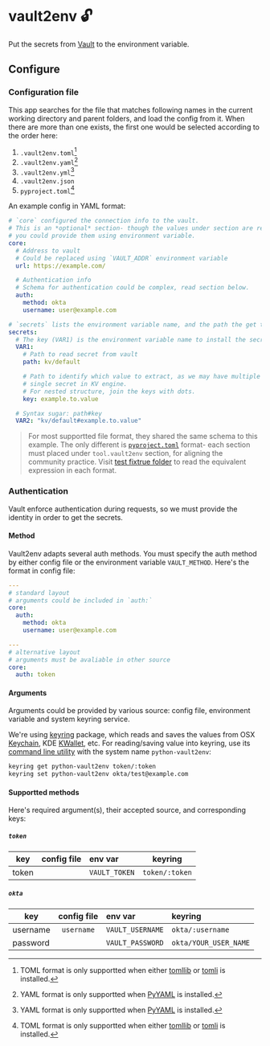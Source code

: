 # vault2env 🔓

Put the secrets from [Vault] to the environment variable.

[Vault]: https://www.vaultproject.io/

<!-- TODO Install -->
<!-- TODO Usage -->

## Configure

### Configuration file

This app searches for the file that matches following names in the current working directory and parent folders, and load the config from it. When there are more than one exists, the first one would be selected according to the order here:

1. `.vault2env.toml`[^1]
2. `.vault2env.yaml`[^2]
3. `.vault2env.yml`[^2]
4. `.vault2env.json`
5. `pyproject.toml`[^1]

[^1]: TOML format is only supportted when either [tomllib](https://docs.python.org/3.11/library/tomllib.html) or [tomli](https://pypi.org/project/tomli/) is installed.
[^2]: YAML format is only supportted when [PyYAML](https://pypi.org/project/PyYAML/) is installed.

An example config in YAML format:

```yaml
# `core` configured the connection info to the vault.
# This is an *optional* section- though the values under section are required,
# you could provide them using environment variable.
core:
  # Address to vault
  # Could be replaced using `VAULT_ADDR` environment variable
  url: https://example.com/

  # Authentication info
  # Schema for authentication could be complex, read section below.
  auth:
    method: okta
    username: user@example.com

# `secrets` lists the environment variable name, and the path the get the secret value
secrets:
  # The key (VAR1) is the environment variable name to install the secret
  VAR1:
    # Path to read secret from vault
    path: kv/default

    # Path to identify which value to extract, as we may have multiple values in
    # single secret in KV engine.
    # For nested structure, join the keys with dots.
    key: example.to.value

  # Syntax sugar: path#key
  VAR2: "kv/default#example.to.value"
```

> For most supportted file format, they shared the same schema to this example. The only different is [`pyproject.toml`](./tests/fixtures/example-pyproject.toml) format- each section must placed under `tool.vault2env` section, for aligning the community practice.
> Visit [test fixtrue folder](./tests/fixtures/) to read the equivalent expression in each format.

### Authentication

Vault enforce authentication during requests, so we must provide the identity in order to get the secrets.

#### Method

Vault2env adapts several auth methods. You must specify the auth method by either config file or the environment variable `VAULT_METHOD`. Here's the format in config file:

```yaml
---
# standard layout
# arguments could be included in `auth:`
core:
  auth:
    method: okta
    username: user@example.com

---
# alternative layout
# arguments must be avaliable in other source
core:
  auth: token
```

#### Arguments

Arguments could be provided by various source: config file, environment variable and system keyring service.

We're using [keyring] package, which reads and saves the values from OSX [Keychain], KDE [KWallet], etc. For reading/saving value into keyring, use its [command line utility] with the system name `python-vault2env`:

[keyring]: https://keyring.readthedocs.io/en/latest/
[Keychain]: https://en.wikipedia.org/wiki/Keychain_%28software%29
[KWallet]: https://en.wikipedia.org/wiki/KWallet
[command line utility]: https://keyring.readthedocs.io/en/latest/#command-line-utility

```bash
keyring get python-vault2env token/:token
keyring set python-vault2env okta/test@example.com
```

#### Supportted methods

Here's required argument(s), their accepted source, and corresponding keys:

##### `token`

| key   | config file | env var        | keyring        |
|-------|:-----------:|:---------------|:--------------:|
| token |             | `VAULT_TOKEN`  | `token/:token` |

##### `okta`

| key      | config file | env var          | keyring               |
|----------|:-----------:|:-----------------|:----------------------|
| username | `username`  | `VAULT_USERNAME` | `okta/:username`      |
| password |             | `VAULT_PASSWORD` | `okta/YOUR_USER_NAME` |
